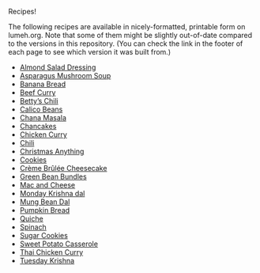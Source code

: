 Recipes!

The following recipes are available in nicely-formatted, printable form on
lumeh.org. Note that some of them might be slightly out-of-date compared to the
versions in this repository. (You can check the link in the footer of each page
to see which version it was built from.)

*   [Almond Salad Dressing](http://lumeh.org/recipes/almond_salad_dressing.html)
*   [Asparagus Mushroom Soup](http://lumeh.org/recipes/asparagus_mushroom_soup.html)
*   [Banana Bread](http://lumeh.org/recipes/banana_bread.html)
*   [Beef Curry](http://lumeh.org/recipes/beef_curry.html)
*   [Betty’s Chili](http://lumeh.org/recipes/bettys_chili.html)
*   [Calico Beans](http://lumeh.org/recipes/calico_beans.html)
*   [Chana Masala](http://lumeh.org/recipes/chana_masala.html)
*   [Chancakes](http://lumeh.org/recipes/chancakes.html)
*   [Chicken Curry](http://lumeh.org/recipes/chicken_curry.html)
*   [Chili](http://lumeh.org/recipes/chili.html)
*   [Christmas Anything](http://lumeh.org/recipes/christmas_anything.html)
*   [Cookies](http://lumeh.org/recipes/cookies.html)
*   [Crème Brûlée Cheesecake](http://lumeh.org/recipes/creme_brulee_cheesecake.html)
*   [Green Bean Bundles](http://lumeh.org/recipes/green_bean_bundles.html)
*   [Mac and Cheese](http://lumeh.org/recipes/mac_and_cheese.html)
*   [Monday Krishna dal](http://lumeh.org/recipes/monday_krishna_dal.html)
*   [Mung Bean Dal](http://lumeh.org/recipes/mung_bean_dal.html)
*   [Pumpkin Bread](http://lumeh.org/recipes/pumpkin_bread.html)
*   [Quiche](http://lumeh.org/recipes/quiche.html)
*   [Spinach](http://lumeh.org/recipes/spinach.html)
*   [Sugar Cookies](http://lumeh.org/recipes/sugar_cookies.html)
*   [Sweet Potato Casserole](http://lumeh.org/recipes/sweet_potato_casserole.html)
*   [Thai Chicken Curry](http://lumeh.org/recipes/thai_chicken_curry.html)
*   [Tuesday Krishna](http://lumeh.org/recipes/tuesday_krishna.html)
